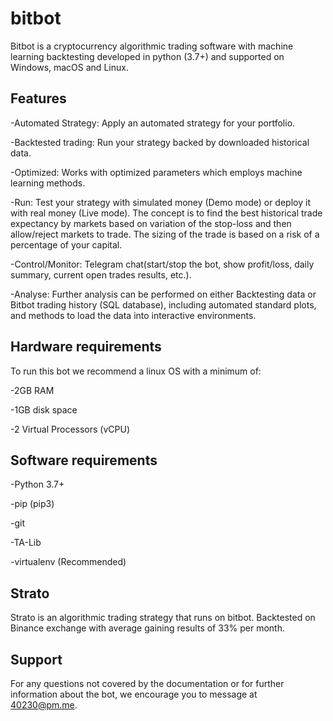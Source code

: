 # bitbot

Bitbot is a cryptocurrency algorithmic trading software with machine learning backtesting developed in python (3.7+) and supported on Windows, macOS and Linux.

## Features

-Automated Strategy: Apply an automated strategy for your portfolio.

-Backtested trading: Run your strategy backed by downloaded historical data.

-Optimized: Works with optimized parameters which employs machine learning methods.

-Run: Test your strategy with simulated money (Demo mode) or deploy it with real money (Live mode). The concept is to find the best historical trade expectancy by markets based on variation of the stop-loss and then allow/reject markets to trade. The sizing of the trade is based on a risk of a percentage of your capital.

-Control/Monitor: Telegram chat(start/stop the bot, show profit/loss, daily summary, current open trades results, etc.).

-Analyse: Further analysis can be performed on either Backtesting data or Bitbot trading history (SQL database), including automated standard plots, and methods to load the data into interactive environments.

## Hardware requirements

To run this bot we recommend a linux OS with a minimum of:

-2GB RAM

-1GB disk space

-2 Virtual Processors (vCPU)

## Software requirements

-Python 3.7+

-pip (pip3)

-git

-TA-Lib

-virtualenv (Recommended)

## Strato

Strato is an algorithmic trading strategy that runs on bitbot. Backtested on Binance exchange with average gaining results of 33% per month.

## Support

For any questions not covered by the documentation or for further information about the bot, we encourage you to message at 40230@pm.me.
